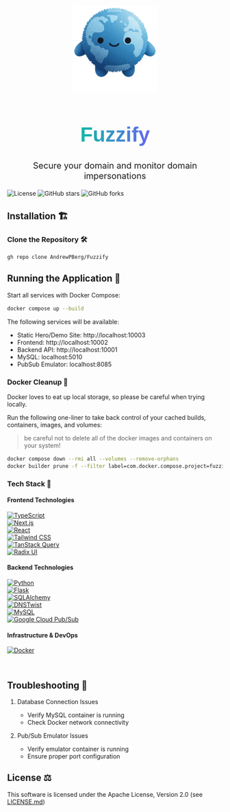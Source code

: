 <!-- Start of Selection -->
<p align="center">
  <img src="fuzzify_logo.png" alt="Fuzzify Logo" width="200" style="display:inline-block;">

</p>

<!-- Fuzzify Text start -->
<link href="https://fonts.googleapis.com/css2?family=Aclonica&display=swap" rel="stylesheet">
<h1 align="center" style="font-weight: bold; font-size: 3rem;">
  <span style="background: linear-gradient(to right, #14B8A6, #6366F1); 
  -webkit-background-clip: text; 
  background-clip: text; 
  color: transparent; 
  display: inline-block; 
  font-family: 'Aclonica', sans-serif;">Fuzzify</span>
</h1>
<p align="center" style="font-size: 1.25rem; margin-top: 0.5rem;">
  Secure your domain and monitor domain impersonations
</p>
<!-- Fuzzify Text end -->

<!-- End of Selection -->

<!-- Deployment Status Badges -->
<!-- ![Deployment Status](https://img.shields.io/github/workflow/status/AndrewPBerg/Fuzzify/deploy?label=deployment) -->
<!-- You can also use service-specific badges like: -->
<!-- ![Vercel](https://img.shields.io/github/deployments/AndrewPBerg/Fuzzify/Production?label=vercel&logo=vercel) -->
<!-- ![Netlify](https://img.shields.io/netlify/your-netlify-app-id?logo=netlify) -->

<!-- add shield icos -->

![License](https://img.shields.io/badge/License-Apache_2.0-blue.svg)
![GitHub stars](https://img.shields.io/github/stars/AndrewPBerg/Fuzzify?style=social)
![GitHub forks](https://img.shields.io/github/forks/AndrewPBerg/Fuzzify?style=social)



<!-- Start of Selection -->

## Installation 🏗️


### Clone the Repository 🛠️


```bash
gh repo clone AndrewPBerg/Fuzzify
```

## Running the Application 🐳

Start all services with Docker Compose:

```bash
docker compose up --build
```

The following services will be available:
- Static Hero/Demo Site: http://localhost:10003 
- Frontend: http://localhost:10002
- Backend API: http://localhost:10001
- MySQL: localhost:5010
- PubSub Emulator: localhost:8085

### Docker Cleanup 🧹

Docker loves to eat up local storage, so please be careful when trying locally.

Run the following one-liner to take back control of your cached builds, containers, images, and volumes:

> be careful not to delete all of the docker images and containers on your system!

```bash
docker compose down --rmi all --volumes --remove-orphans
docker builder prune -f --filter label=com.docker.compose.project=fuzzify
```

### Tech Stack 🚀

#### Frontend Technologies 
[![TypeScript](https://img.shields.io/badge/TypeScript-%23007ACC.svg?logo=typescript&logoColor=white)](https://www.typescriptlang.org/)<br>
[![Next.js](https://img.shields.io/badge/Next.js-black?logo=next.js&logoColor=white)](https://nextjs.org/)<br>
[![React](https://img.shields.io/badge/React-%2320232a.svg?logo=react&logoColor=%2361DAFB)](https://reactjs.org/)<br>
[![Tailwind CSS](https://img.shields.io/badge/Tailwind%20CSS-%2338B2AC.svg?logo=tailwind-css&logoColor=white)](https://tailwindcss.com/)<br>
[![TanStack Query](https://img.shields.io/badge/TanStack%20Query-%23FF4154.svg?logo=react-query&logoColor=white)](https://tanstack.com/query/)<br>
[![Radix UI](https://img.shields.io/badge/Radix%20UI-%23161618.svg?logo=radix-ui&logoColor=white)](https://www.radix-ui.com/)<br>

#### Backend Technologies 
[![Python](https://img.shields.io/badge/Python-%2314354C.svg?logo=python&logoColor=white)](https://www.python.org/)<br>
[![Flask](https://img.shields.io/badge/Flask-%23000.svg?logo=flask&logoColor=white)](https://flask.palletsprojects.com/)<br>
[![SQLAlchemy](https://img.shields.io/badge/SQLAlchemy-%23FCA121.svg?logo=sqlalchemy&logoColor=white)](https://www.sqlalchemy.org/)<br>
[![DNSTwist](https://img.shields.io/badge/DNSTwist-%23006CBC.svg?logo=dns&logoColor=white)](https://github.com/elceef/dnstwist)<br>
[![MySQL](https://img.shields.io/badge/MySQL-%2300f.svg?logo=mysql&logoColor=white)](https://www.mysql.com/)<br>
[![Google Cloud Pub/Sub](https://img.shields.io/badge/Google%20Cloud%20Pub%2FSub-%234285F4.svg?logo=google-cloud&logoColor=white)](https://cloud.google.com/pubsub)<br>

#### Infrastructure & DevOps 
[![Docker](https://img.shields.io/badge/Docker-%230db7ed.svg?logo=docker&logoColor=white)](https://www.docker.com/)<br>

<br>

## Troubleshooting 🔨

1. Database Connection Issues
   - Verify MySQL container is running
   - Check Docker network connectivity

2. Pub/Sub Emulator Issues
   - Verify emulator container is running
   - Ensure proper port configuration

## License ⚖️

This software is licensed under the Apache License, Version 2.0 (see [LICENSE.md](https://github.com/AndrewPBerg/Fuzzify/blob/master/LICENSE.md))

